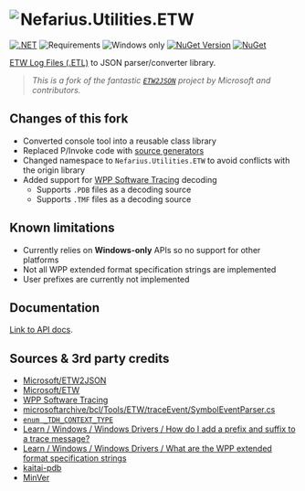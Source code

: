 # <img src="assets/NSS-128x128.png" align="left" />Nefarius.Utilities.ETW

[![.NET](https://github.com/nefarius/Nefarius.Utilities.ETW/actions/workflows/build.yml/badge.svg)](https://github.com/nefarius/Nefarius.Utilities.ETW/actions/workflows/build.yml)
![Requirements](https://img.shields.io/badge/Requires-.NET%208%2F9-blue.svg)
![Windows only](https://img.shields.io/badge/Windows-8.0+-red)
[![NuGet Version](https://img.shields.io/nuget/v/Nefarius.Utilities.ETW)](https://www.nuget.org/packages/Nefarius.Utilities.ETW/)
[![NuGet](https://img.shields.io/nuget/dt/Nefarius.Utilities.ETW)](https://www.nuget.org/packages/Nefarius.Utilities.ETW/)

[ETW Log Files (.ETL)](https://learn.microsoft.com/en-us/windows-hardware/test/weg/instrumenting-your-code-with-etw) to
JSON parser/converter library.

> *This is a fork of the fantastic [`ETW2JSON`](https://github.com/microsoft/ETW2JSON) project by Microsoft and
contributors.*

## Changes of this fork

- Converted console tool into a reusable class library
- Replaced P/Invoke code with [source generators](https://github.com/microsoft/CsWin32)
- Changed namespace to `Nefarius.Utilities.ETW` to avoid conflicts with the origin library
- Added support for [WPP Software Tracing](https://learn.microsoft.com/en-us/windows-hardware/drivers/devtest/wpp-software-tracing) decoding
  - Supports `.PDB` files as a decoding source
  - Supports `.TMF` files as a decoding source

## Known limitations

- Currently relies on **Windows-only** APIs so no support for other platforms
- Not all WPP extended format specification strings are implemented
- User prefixes are currently not implemented

## Documentation

[Link to API docs](docs/index.md).

## Sources & 3rd party credits

- [Microsoft/ETW2JSON](https://github.com/microsoft/ETW2JSON)
- [Microsoft/ETW](https://github.com/microsoft/ETW)
- [WPP Software Tracing](https://learn.microsoft.com/en-us/windows-hardware/drivers/devtest/wpp-software-tracing)
- [microsoftarchive/bcl/Tools/ETW/traceEvent/SymbolEventParser.cs](https://github.com/microsoftarchive/bcl/blob/d646329371acaf696529a85e2aeb7c54639f9e70/Tools/ETW/traceEvent/SymbolEventParser.cs)
- [`enum _TDH_CONTEXT_TYPE`](https://github.com/cheolw00myung/cross-compile_for_Windows/blob/08935f0864f497ee7fc6f13aba1b598701a04be1/SDK10/include/um/tdh.h#L798-L816)
- [Learn / Windows / Windows Drivers / How do I add a prefix and suffix to a trace message?](https://learn.microsoft.com/en-us/windows-hardware/drivers/devtest/how-do-i-add-a-prefix-and-suffix-to-a-trace-message-#configuration-block-syntax)
- [Learn / Windows / Windows Drivers / What are the WPP extended format specification strings](https://learn.microsoft.com/en-us/windows-hardware/drivers/devtest/what-are-the-wpp-extended-format-specification-strings-#software-tracing)
- [kaitai-pdb](https://github.com/smx-smx/kaitai-pdb)
- [MinVer](https://github.com/adamralph/minver)
